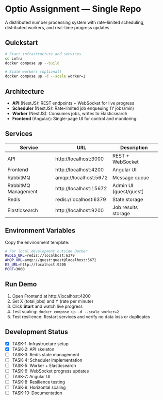 # Optio Assignment — Single Repo

A distributed number processing system with rate-limited scheduling, distributed workers, and real-time progress updates.

## Quickstart
```bash
# Start infrastructure and services
cd infra
docker compose up --build

# Scale workers (optional)
docker compose up -d --scale worker=2
```

## Architecture

- **API** (NestJS): REST endpoints + WebSocket for live progress
- **Scheduler** (NestJS): Rate-limited job enqueuing (Y jobs/min)
- **Worker** (NestJS): Consumes jobs, writes to Elasticsearch
- **Frontend** (Angular): Single-page UI for control and monitoring

## Services

| Service | URL | Description |
|---------|-----|-------------|
| API | http://localhost:3000 | REST + WebSocket |
| Frontend | http://localhost:4200 | Angular UI |
| RabbitMQ | amqp://localhost:5672 | Message queue |
| RabbitMQ Management | http://localhost:15672 | Admin UI (guest/guest) |
| Redis | redis://localhost:6379 | State storage |
| Elasticsearch | http://localhost:9200 | Job results storage |

## Environment Variables

Copy the environment template:
```bash
# For local development outside Docker
REDIS_URL=redis://localhost:6379
AMQP_URL=amqp://guest:guest@localhost:5672
ES_URL=http://localhost:9200
PORT=3000
```

## Run Demo

1. Open Frontend at http://localhost:4200
2. Set X (total jobs) and Y (rate per minute)
3. Click **Start** and watch live progress
4. Test scaling: `docker compose up -d --scale worker=2`
5. Test resilience: Restart services and verify no data loss or duplicates

## Development Status

- [x] TASK-1: Infrastructure setup
- [x] TASK-2: API skeleton
- [ ] TASK-3: Redis state management
- [ ] TASK-4: Scheduler implementation
- [ ] TASK-5: Worker + Elasticsearch
- [ ] TASK-6: WebSocket progress updates
- [ ] TASK-7: Angular UI
- [ ] TASK-8: Resilience testing
- [ ] TASK-9: Horizontal scaling
- [ ] TASK-10: Documentation